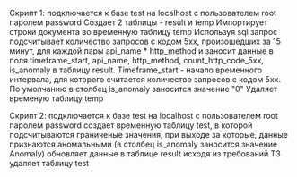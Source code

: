 Скрипт 1:
подключается к базе test на localhost с пользователем root паролем password
Создает 2 таблицы - result и temp
Импортирует строки документа  во временную таблицу temp
Используя sql запрос подсчитывает количество запросов  с кодом 5хх, произошедших за 15 минут, для каждой пары api_name * http_method и заносит данные в поля timeframe_start, api_name, http_method, count_http_code_5xx, is_anomaly в таблицу result. Timeframe_start - начало временного интервала, для которого считается количество запросов с кодом 5хх. По умолчанию в столбец is_anomaly заносится значение "0"
Удаляет временую таблицу temp

Скрипт 2:
подключается к базе test на localhost с пользователем root паролем password
создает временную таблицу test, в которой подсчитываются граниченые значения, при выходе за которые, данные признаются аномальными (в столбец is_anomaly заносится значение Anomaly)
обновляет данные в таблице result исходя из требований ТЗ
удаляет таблицу test

